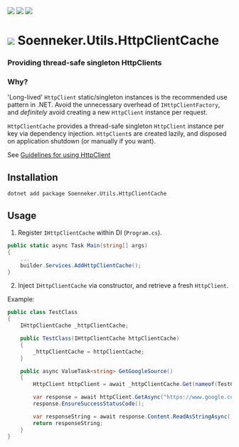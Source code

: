 [![](https://img.shields.io/nuget/v/Soenneker.Utils.HttpClientCache.svg?style=for-the-badge)](https://www.nuget.org/packages/Soenneker.Utils.HttpClientCache/)
[![](https://img.shields.io/github/actions/workflow/status/soenneker/soenneker.utils.httpclientcache/publish-package.yml?style=for-the-badge)](https://github.com/soenneker/soenneker.utils.httpclientcache/actions/workflows/publish-package.yml)
[![](https://img.shields.io/nuget/dt/Soenneker.Utils.HttpClientCache.svg?style=for-the-badge)](https://www.nuget.org/packages/Soenneker.Utils.HttpClientCache/)

# ![](https://user-images.githubusercontent.com/4441470/224455560-91ed3ee7-f510-4041-a8d2-3fc093025112.png) Soenneker.Utils.HttpClientCache
### Providing thread-safe singleton HttpClients

### Why?

'Long-lived' `HttpClient` static/singleton instances is the recommended use pattern in .NET. Avoid the unnecessary overhead of `IHttpClientFactory`, and _definitely_ avoid creating a new `HttpClient` instance per request.

`HttpClientCache` provides a thread-safe singleton `HttpClient` instance per key via dependency injection. `HttpClient`s are created lazily, and disposed on application shutdown (or manually if you want).

See [Guidelines for using HttpClient](https://learn.microsoft.com/en-us/dotnet/fundamentals/networking/http/httpclient-guidelines)

## Installation

```
dotnet add package Soenneker.Utils.HttpClientCache
```

## Usage

1. Register `IHttpClientCache` within DI (`Program.cs`).

```csharp
public static async Task Main(string[] args)
{
    ...
    builder.Services.AddHttpClientCache();
}
```

2. Inject `IHttpClientCache` via constructor, and retrieve a fresh `HttpClient`.

Example:

```csharp
public class TestClass
{
    IHttpClientCache _httpClientCache;

    public TestClass(IHttpClientCache httpClientCache)
    {
        _httpClientCache = httpClientCache;
    }

    public async ValueTask<string> GetGoogleSource()
    {
        HttpClient httpClient = await _httpClientCache.Get(nameof(TestClass));

        var response = await httpClient.GetAsync("https://www.google.com");
        response.EnsureSuccessStatusCode();

        var responseString = await response.Content.ReadAsStringAsync();
        return responseString;
    }
}
```
